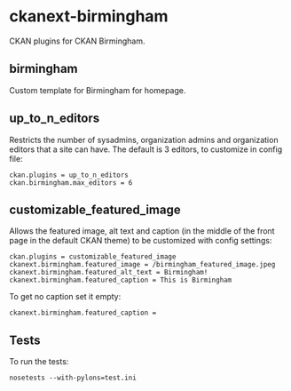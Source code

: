 ckanext-birmingham
===============

CKAN plugins for CKAN Birmingham.


birmingham
----------

Custom template for Birmingham for homepage.

up_to_n_editors
---------------

Restricts the number of sysadmins, organization admins and organization
editors that a site can have. The default is 3 editors, to customize in config
file:

    ckan.plugins = up_to_n_editors
    ckan.birmingham.max_editors = 6


customizable_featured_image
---------------------------

Allows the featured image, alt text and caption (in the middle of the front
page in the default CKAN theme) to be customized with config settings:


    ckan.plugins = customizable_featured_image
    ckanext.birmingham.featured_image = /birmingham_featured_image.jpeg
    ckanext.birmingham.featured_alt_text = Birmingham!
    ckanext.birmingham.featured_caption = This is Birmingham

To get no caption set it empty:

    ckanext.birmingham.featured_caption =


Tests
-----

To run the tests:

    nosetests --with-pylons=test.ini
